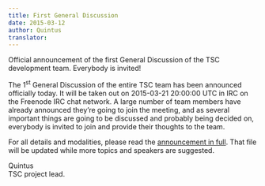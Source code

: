 ```yaml
---
title: First General Discussion
date: 2015-03-12
author: Quintus
translator:
---
```


Official announcement of the first General Discussion of the TSC
development team. Everybody is invited!

The 1<sup>st</sup> General Discussion of the entire TSC team has been
announced officially today. It will be taken out on 2015-03-21
20:00:00 UTC in IRC on the Freenode IRC chat network. A large number
of team members have already announced they’re going to join the
meeting, and as several important things are going to be discussed and
probably being decided on, everybody is invited to join and provide
their thoughts to the team.

For all details and modalities, please read the [announcement in
full][1]. That file will be updated while more topics and speakers are
suggested.

Quintus<br/>
TSC project lead.

[1]: http://team.secretchronicles.de/~quintus/general-discussions/1st-general-discussion.txt
